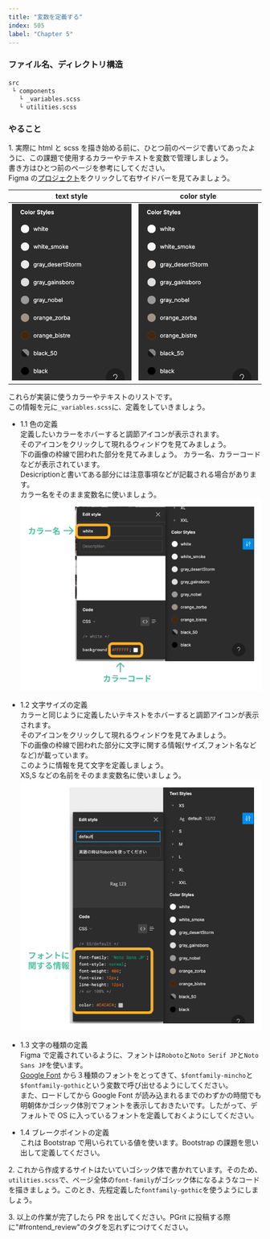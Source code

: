 ```yaml
---
title: "変数を定義する"
index: 505
label: "Chapter 5"
---
```


### ファイル名、ディレクトリ構造

```
src
 └ components
   └ _variables.scss
   └ utilities.scss
```

### やること

1\. 実際に html と scss を描き始める前に、ひとつ前のページで書いてあったように、この課題で使用するカラーやテキストを変数で管理しましょう。  
書き方はひとつ前のページを参考にしてください。  
Figma の[プロジェクト](https://www.figma.com/file/itngQHR9R5RB7xwCXAKOde/TCD-Theme)をクリックして右サイドバーを見てみましょう。 

| text style                                   | color style                                  |
| -------------------------------------------- | -------------------------------------------- |
| ![styles](./images/color-style-overview.png) | ![styles](./images/color-style-overview.png) |

これらが実装に使うカラーやテキストのリストです。  
この情報を元に`_variables.scss`に、定義をしていきましょう。

- 1.1 色の定義  
  定義したいカラーをホバーすると調節アイコンが表示されます。  
  そのアイコンをクリックして現れるウィンドウを見てみましょう。  
  下の画像の枠線で囲われた部分を見てみましょう。 
  カラー名、カラーコードなどが表示されています。  
  Desicriptionと書いてある部分には注意事項などが記載される場合があります。  
  カラー名をそのまま変数名に使いましょう。
  ![color-styles](./images/color-style2.png)

- 1.2 文字サイズの定義  
  カラーと同じように定義したいテキストをホバーすると調節アイコンが表示されます。  
  そのアイコンをクリックして現れるウィンドウを見てみましょう。  
  下の画像の枠線で囲われた部分に文字に関する情報(サイズ,フォント名などなど)が載っています。  
  このように情報を見て文字を定義しましょう。  
  XS,S などの名前をそのまま変数名に使いましょう。  
  ![font-styles](./images/font-style2.png)

- 1.3 文字の種類の定義  
  Figma で定義されているように、フォントは`Roboto`と`Noto Serif JP`と`Noto Sans JP`を使います。  
  [Google Font](https://fonts.google.com/) から３種類のフォントをとってきて、`$fontfamily-mincho`と`$fontfamily-gothic`という変数で呼び出せるようにしてください。  
  また、ロードしてから Google Font が読み込まれるまでのわずかの時間でも明朝体かゴシック体別でフォントを表示しておきたいです。したがって、デフォルトで OS に入っているフォントを定義しておくようにしてください。

- 1.4 ブレークポイントの定義  
  これは Bootstrap で用いられている値を使います。Bootstrap の課題を思い出して定義してください。

2\. これから作成するサイトはたいていゴシック体で書かれています。そのため、`utilities.scss`で、ページ全体の`font-family`がゴシック体になるようなコードを描きましょう。このとき、先程定義した`fontfamily-gothic`を使うようにしましょう。

3\. 以上の作業が完了したら PR を出してください。PGrit に投稿する際に"#frontend_review"のタグを忘れずにつけてください。
